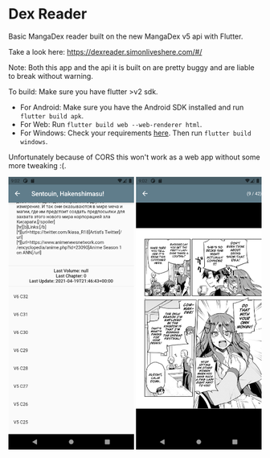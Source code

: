 # Dex Reader

Basic MangaDex reader built on the new MangaDex v5 api with Flutter.

Take a look here: https://dexreader.simonliveshere.com/#/

Note: Both this app and the api it is built on are pretty buggy and are liable to break without warning.

To build: Make sure you have flutter >v2 sdk.
- For Android: Make sure you have the Android SDK installed and run `flutter build apk`.
- For Web: Run `flutter build web --web-renderer html`.
- For Windows: Check your requirements [here](https://flutter.dev/desktop#additional-windows-requirements). Then run `flutter build windows`.

Unfortunately because of CORS this won't work as a web app without some more tweaking :(.

<img src="screenshots/MangaInfo.png" alt="MangaInfo" width="250"/>

<img src="screenshots/Viewer.png" alt="Viewer" width="250"/>
